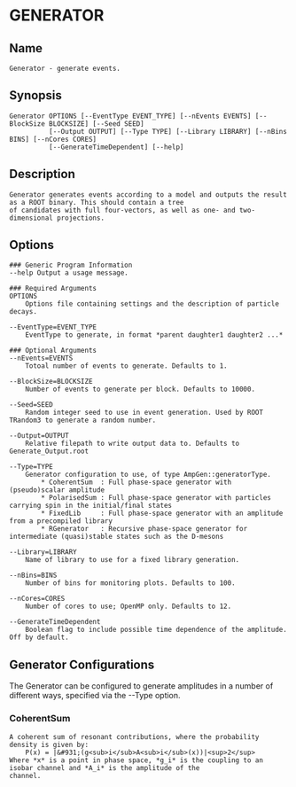 # GENERATOR

## Name
    Generator - generate events.

## Synopsis
    Generator OPTIONS [--EventType EVENT_TYPE] [--nEvents EVENTS] [--BlockSize BLOCKSIZE] [--Seed SEED]
              [--Output OUTPUT] [--Type TYPE] [--Library LIBRARY] [--nBins BINS] [--nCores CORES]
              [--GenerateTimeDependent] [--help]

## Description
    Generator generates events according to a model and outputs the result as a ROOT binary. This should contain a tree
    of candidates with full four-vectors, as well as one- and two-dimensional projections.

## Options
    ### Generic Program Information
    --help Output a usage message.

    ### Required Arguments
    OPTIONS
        Options file containing settings and the description of particle decays.

    --EventType=EVENT_TYPE
        EventType to generate, in format *parent daughter1 daughter2 ...*

    ### Optional Arguments
    --nEvents=EVENTS
        Totoal number of events to generate. Defaults to 1.

    --BlockSize=BLOCKSIZE
        Number of events to generate per block. Defaults to 10000.

    --Seed=SEED
        Random integer seed to use in event generation. Used by ROOT TRandom3 to generate a random number.

    --Output=OUTPUT
        Relative filepath to write output data to. Defaults to Generate_Output.root

    --Type=TYPE
        Generator configuration to use, of type AmpGen::generatorType.
            * CoherentSum  : Full phase-space generator with (pseudo)scalar amplitude
            * PolarisedSum : Full phase-space generator with particles carrying spin in the initial/final states
            * FixedLib     : Full phase-space generator with an amplitude from a precompiled library
            * RGenerator   : Recursive phase-space generator for intermediate (quasi)stable states such as the D-mesons

    --Library=LIBRARY
        Name of library to use for a fixed library generation.

    --nBins=BINS
        Number of bins for monitoring plots. Defaults to 100.

    --nCores=CORES
        Number of cores to use; OpenMP only. Defaults to 12.

    --GenerateTimeDependent
        Boolean flag to include possible time dependence of the amplitude. Off by default.

## Generator Configurations
The Generator can be configured to generate amplitudes in a number of different ways, specified via the --Type option.

### CoherentSum
    A coherent sum of resonant contributions, where the probability density is given by:
        P(x) = |&#931;(g<sub>i</sub>A<sub>i</sub>(x))|<sup>2</sup>
    Where *x* is a point in phase space, *g_i* is the coupling to an isobar channel and *A_i* is the amplitude of the
    channel.

